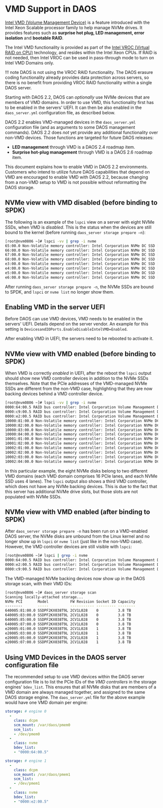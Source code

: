 # VMD Support in DAOS

[Intel VMD (Volume Management Device)](https://www.intel.com/content/www/us/en/architecture-and-technology/intel-volume-management-device-overview.html)
is a feature introduced with the
Intel Xeon Scalable processor family to help manage NVMe drives.
It provides features such as **surprise hot plug, LED management, 
error isolation** and **bootable RAID**.

The Intel VMD functionality is provided as part of the
[Intel VROC (Virtual RAID on CPU)](https://www.intel.com/content/www/us/en/architecture-and-technology/intel-volume-management-device-overview.html)
technology, and resides within the Intel Xeon CPUs.
If RAID is not needed, then Intel VROC can be used in pass-through
mode to turn on Intel VMD Domains only.

!!! note DAOS is not using the VROC RAID functionality.
         The DAOS erasure coding functionality already
         provides data protection across servers, so there is no benefit from
         providing VROC RAID functionality within a single DAOS server.

Starting with DAOS 2.2, DAOS can _optionally_ use NVMe devices that are members
of VMD domains. In order to use VMD, this functionality first has to be enabled
in the servers' UEFI. It can then be also enabled in the `daos_server.yml`
configuration file, as described below.

DAOS 2.2 enables VMD-managed devices in the `daos_server.yml` configuration file
(and as arguments to some DAOS management commands).
DAOS 2.2 does _not_ yet provide any additional functionality
over non-VMD devices. Those functions are targeted for future DAOS releases:
* **LED management** through VMD is a DAOS 2.4 roadmap item.
* **Surprise hot-plug management** through VMD is a DAOS 2.6 roadmap item.

This document explains how to enable VMD in DAOS 2.2 environments.
Customers who intend to utilize future DAOS capabilities that depend on VMD
are encouraged to enable VMD with DAOS 2.2, because changing from a
non-VMD setup to VMD is not possible without reformatting the DAOS storage.


## NVMe view with VMD disabled (before binding to SPDK)

The following is an example of the `lspci` view on a server with eight
NVMe SSDs, when VMD is _disabled_. This is the status when the devices are
still bound to the kernel (before running `daos_server storage prepare –n`):

```bash
[root@nvm0806 ~]# lspci -vv | grep -i nvme
65:00.0 Non-Volatile memory controller: Intel Corporation NVMe DC SSD [3DNAND, Sentinel Rock Controller] (prog-if 02 [NVM Express])
66:00.0 Non-Volatile memory controller: Intel Corporation NVMe DC SSD [3DNAND, Sentinel Rock Controller] (prog-if 02 [NVM Express])
67:00.0 Non-Volatile memory controller: Intel Corporation NVMe DC SSD [3DNAND, Sentinel Rock Controller] (prog-if 02 [NVM Express])
68:00.0 Non-Volatile memory controller: Intel Corporation NVMe DC SSD [3DNAND, Sentinel Rock Controller] (prog-if 02 [NVM Express])
e3:00.0 Non-Volatile memory controller: Intel Corporation NVMe DC SSD [3DNAND, Sentinel Rock Controller] (prog-if 02 [NVM Express])
e4:00.0 Non-Volatile memory controller: Intel Corporation NVMe DC SSD [3DNAND, Sentinel Rock Controller] (prog-if 02 [NVM Express])
e5:00.0 Non-Volatile memory controller: Intel Corporation NVMe DC SSD [3DNAND, Sentinel Rock Controller] (prog-if 02 [NVM Express])
e6:00.0 Non-Volatile memory controller: Intel Corporation NVMe DC SSD [3DNAND, Sentinel Rock Controller] (prog-if 02 [NVM Express])
```

After running `daos_server storage prepare -n`, the NVMe SSDs are bound
to SPDK, and `lspci` or `nvme list` no longer show them.


## Enabling VMD in the server UEFI

Before DAOS can use VMD devices, VMD needs to be enabled in the servers' UEFI.
Details depend on the server vendor.
An example for this setting is `DevicesandIOPorts.EnableDisableIntelVMD=Enabled`.

After enabling VMD in UEFI, the servers need to be rebooted to activate it.


## NVMe view with VMD enabled (before binding to SPDK)

When VMD is correctly _enabled_ in UEFI, after the reboot the `lspci` output
should show new VMD controller devices in addition to the NVMe SSDs themselves.
Note that the PCIe addresses of the VMD-managed NVMe SSDs are different from
the non-VMD case, highlighting that they are now backing devices behind a VMD
controller device.

```bash
[root@nvm0806 ~]# lspci -vv | grep -i nvme
0000:64:00.5 RAID bus controller: Intel Corporation Volume Management Device NVMe RAID Controller (rev 04)
0000:c9:00.5 RAID bus controller: Intel Corporation Volume Management Device NVMe RAID Controller (rev 04)
0000:e2:00.5 RAID bus controller: Intel Corporation Volume Management Device NVMe RAID Controller (rev 04)
10000:81:00.0 Non-Volatile memory controller: Intel Corporation NVMe DC SSD [3DNAND, Sentinel Rock Controller] (prog-if 02 [NVM Express])
10000:82:00.0 Non-Volatile memory controller: Intel Corporation NVMe DC SSD [3DNAND, Sentinel Rock Controller] (prog-if 02 [NVM Express])
10000:83:00.0 Non-Volatile memory controller: Intel Corporation NVMe DC SSD [3DNAND, Sentinel Rock Controller] (prog-if 02 [NVM Express])
10000:84:00.0 Non-Volatile memory controller: Intel Corporation NVMe DC SSD [3DNAND, Sentinel Rock Controller] (prog-if 02 [NVM Express])
10001:01:00.0 Non-Volatile memory controller: Intel Corporation NVMe DC SSD [3DNAND, Sentinel Rock Controller] (prog-if 02 [NVM Express])
10001:02:00.0 Non-Volatile memory controller: Intel Corporation NVMe DC SSD [3DNAND, Sentinel Rock Controller] (prog-if 02 [NVM Express])
10002:01:00.0 Non-Volatile memory controller: Intel Corporation NVMe DC SSD [3DNAND, Sentinel Rock Controller] (prog-if 02 [NVM Express])
10002:02:00.0 Non-Volatile memory controller: Intel Corporation NVMe DC SSD [3DNAND, Sentinel Rock Controller] (prog-if 02 [NVM Express])
10002:03:00.0 Non-Volatile memory controller: Intel Corporation NVMe DC SSD [3DNAND, Sentinel Rock Controller] (prog-if 02 [NVM Express])
10002:04:00.0 Non-Volatile memory controller: Intel Corporation NVMe DC SSD [3DNAND, Sentinel Rock Controller] (prog-if 02 [NVM Express])
```

In this particular example, the eight NVMe disks belong to two different VMD domains
(each VMD domain comprises 16 PCIe lanes, and each NVMe SSD uses 4 lanes).
The `lspci` output also shows a third VMD controller, which does not have
any NVMe backing devices. This is due to the fact that this server has
additional NVMe drive slots, but those slots are not populated with NVMe SSDs.


## NVMe view with VMD enabled (after binding to SPDK)

After `daos_server storage prepare -n` has been run on a VMD-enabled DAOS server,
the NVMe disks are unbound from the Linux kernel and no longer show up in `lspci` or
`nvme list` (just like in the non-VMD case).
However, the VMD controller devices are still visible with `lspci`:

```bash
[root@nvm0806 ~]# lspci | grep -i nvme
0000:64:00.5 RAID bus controller: Intel Corporation Volume Management Device NVMe RAID Controller (rev 07)
0000:e2:00.5 RAID bus controller: Intel Corporation Volume Management Device NVMe RAID Controller (rev 07)
0000:c9:00.5 RAID bus controller: Intel Corporation Volume Management Device NVMe RAID Controller (rev 07)
```

The VMD-managed NVMe backing devices now show up in the DAOS storage scan, with their VMD IDs:

```bash
[root@nvm0806 ~]# daos_server storage scan
Scanning locally-attached storage...
NVMe PCI       Model          FW Revision Socket ID Capacity
--------       -----          ----------- --------- --------
640005:81:00.0 SSDPF2KX038T9L 2CV1L028    0         3.8 TB
640005:83:00.0 SSDPF2KX038T9L 2CV1L028    0         3.8 TB
640005:85:00.0 SSDPF2KX038T9L 2CV1L028    0         3.8 TB
640005:87:00.0 SSDPF2KX038T9L 2CV1L028    0         3.8 TB
e20005:01:00.0 SSDPF2KX038T9L 2CV1L028    1         3.8 TB
e20005:03:00.0 SSDPF2KX038T9L 2CV1L028    1         3.8 TB
e20005:05:00.0 SSDPF2KX038T9L 2CV1L028    1         3.8 TB
e20005:07:00.0 SSDPF2KX038T9L 2CV1L028    1         3.8 TB
```


## Using VMD Devices in the DAOS server configuration file

The recommended setup to use VMD devices within the DAOS server configuration file
is to list the PCIe IDs of the _VMD controllers_ in the storage engines' `bdev_list`.
This ensures that all NVMe disks that are members of a VMD domain are always
managed together, and assigned to the same DAOS storage engine.
The `daos_server.yml` file for the above example would have one VMD domain per engine:

```yaml
storage: # engine 0
  -
    class: dcpm
    scm_mount: /var/daos/pmem0
    scm_list:
    - /dev/pmem0
  -
    class: nvme
    bdev_list:
    - "0000:64:00.5"

storage: # engine 1
  -
    class: dcpm
    scm_mount: /var/daos/pmem1
    scm_list:
    - /dev/pmem1
  -
    class: nvme
    bdev_list:
    - "0000:e2:00.5"
```
